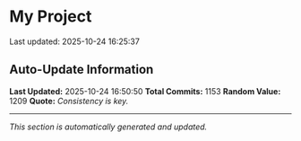 # My Project


Last updated: 2025-10-24 16:25:37








































































































































































































































































































































































































































































































































































































































































































































































































































































































































































































































































































































































































































































































































































































































































































































































































## Auto-Update Information

**Last Updated:** 2025-10-24 16:50:50
**Total Commits:** 1153
**Random Value:** 1209
**Quote:** _Consistency is key._

---
_This section is automatically generated and updated._